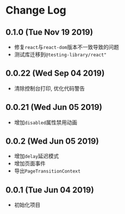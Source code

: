 # Change Log

## 0.1.0 (Tue Nov 19 2019)

-   修复`react`与`react-dom`版本不一致导致的问题
-   测试库迁移到`@testing-library/react"`

## 0.0.22 (Wed Sep 04 2019)

-   清除控制台打印, 优化代码警告

## 0.0.21 (Wed Jun 05 2019)

-   增加`disabled`属性禁用动画

## 0.0.2 (Wed Jun 05 2019)

-   增加`delay`延迟模式
-   增加页面事件
-   导出`PageTransitionContext`

## 0.0.1 (Tue Jun 04 2019)

-   初始化项目
